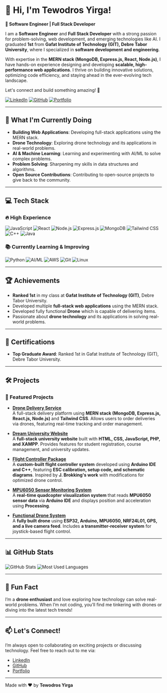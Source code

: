 # 👋 Hi, I'm Tewodros Yirga!

**🚀 Software Engineer | Full Stack Developer**

I am a **Software Engineer** and **Full Stack Developer** with a strong passion for problem-solving, web development, and emerging technologies like AI. I graduated **1st** from **Gafat Institute of Technology (GIT), Debre Tabor University**, where I specialized in **software development and engineering**.  

With expertise in the **MERN stack (MongoDB, Express.js, React, Node.js)**, I have hands-on experience designing and developing **scalable, high-performance web applications**. I thrive on building innovative solutions, optimizing code efficiency, and staying ahead in the ever-evolving tech landscape.  

Let's connect and build something amazing! 🚀  


[![LinkedIn](https://img.shields.io/badge/LinkedIn-0077B5?style=for-the-badge&logo=linkedin&logoColor=white)](https://www.linkedin.com/in/tewodros-yirga-dtu/)
[![GitHub](https://img.shields.io/badge/GitHub-100000?style=for-the-badge&logo=github&logoColor=white)](https://github.com/Tewodros-Yirga)
[![Portfolio](https://img.shields.io/badge/Portfolio-FF5722?style=for-the-badge&logo=google-chrome&logoColor=white)](https://Tewodros-Yirga.github.io/tewodros-yirga-portfolio/)

---

## 🚀 What I'm Currently Doing
- **Building Web Applications**: Developing full-stack applications using the MERN stack.
- **Drone Technology**: Exploring drone technology and its applications in real-world problems.
- **AI & Machine Learning**: Learning and experimenting with AI/ML to solve complex problems.
- **Problem Solving**: Sharpening my skills in data structures and algorithms.
- **Open Source Contributions**: Contributing to open-source projects to give back to the community.

---

## 💻 Tech Stack

### 🔥 High Experience
![JavaScript](https://img.shields.io/badge/JavaScript-F7DF1E?style=for-the-badge&logo=javascript&logoColor=black)
![React](https://img.shields.io/badge/React-20232A?style=for-the-badge&logo=react&logoColor=61DAFB)
![Node.js](https://img.shields.io/badge/Node.js-43853D?style=for-the-badge&logo=node.js&logoColor=white)
![Express.js](https://img.shields.io/badge/Express.js-000000?style=for-the-badge&logo=express&logoColor=white)
![MongoDB](https://img.shields.io/badge/MongoDB-4EA94B?style=for-the-badge&logo=mongodb&logoColor=white)
![Tailwind CSS](https://img.shields.io/badge/Tailwind_CSS-38B2AC?style=for-the-badge&logo=tailwind-css&logoColor=white)
![C++](https://img.shields.io/badge/C++-00599C?style=for-the-badge&logo=c%2B%2B&logoColor=white)
![Java](https://img.shields.io/badge/Java-ED8B00?style=for-the-badge&logo=openjdk&logoColor=white)

### 📚 Currently Learning & Improving
![Python](https://img.shields.io/badge/Python-3776AB?style=for-the-badge&logo=python&logoColor=white)
![AI/ML](https://img.shields.io/badge/AI/ML-FF6F00?style=for-the-badge&logo=tensorflow&logoColor=white)
![AWS](https://img.shields.io/badge/AWS-232F3E?style=for-the-badge&logo=amazon-aws&logoColor=white)
![Git](https://img.shields.io/badge/Git-F05032?style=for-the-badge&logo=git&logoColor=white)
![Linux](https://img.shields.io/badge/Linux-FCC624?style=for-the-badge&logo=linux&logoColor=black)

---

## 🏆 Achievements
- **Ranked 1st** in my class at **Gafat Institute of Technology (GIT)**, Debre Tabor University.
- Developed multiple **full-stack web applications** using the MERN stack.
- Developed fully functional **Drone** which is capable of delivering items.
- Passionate about **drone technology** and its applications in solving real-world problems.

---

## 📜 Certifications
- **Top Graduate Award**: Ranked 1st in Gafat Institute of Technology (GIT), Debre Tabor University.

---

## 🛠️ Projects

### 🔧 Featured Projects

- **[Drone Delivery Service](<link-to-project>)**  
  A full-stack delivery platform using **MERN stack (MongoDB, Express.js, React.js, Node.js)** and **Tailwind CSS**. Allows users to order deliveries via drones, featuring real-time tracking and order management.

- **[Dream University Website](<link-to-project>)**  
  A **full-stack university website** built with **HTML, CSS, JavaScript, PHP, and XAMPP**. Provides features for student registration, course management, and university updates.

- **[Flight Controller Package](<link-to-project>)**  
  A **custom-built flight controller system** developed using **Arduino IDE and C++**, featuring **ESC calibration, setup code, and schematic diagrams**. Inspired by **J. Brokking's work** with modifications for optimized drone control.

- **[MPU6050 Sensor Monitoring System](<link-to-project>)**  
  A **real-time quadcopter visualization system** that reads **MPU6050 sensor data** via **Arduino IDE** and displays position and acceleration using **Processing**.

- **[Functional Drone System](<link-to-project>)**  
  A **fully built drone** using **ESP32, Arduino, MPU6050, NRF24L01, GPS, and a live camera feed**. Includes **a transmitter-receiver system** for joystick-based flight control.

---


## 📊 GitHub Stats
![GitHub Stats](https://github-readme-stats.vercel.app/api?username=Tewodros-Yirga&show_icons=true&theme=radical)
![Most Used Languages](https://github-readme-stats.vercel.app/api/top-langs/?username=Tewodros-Yirga&layout=compact&theme=radical)

---

## 🌟 Fun Fact
I’m a **drone enthusiast** and love exploring how technology can solve real-world problems. When I’m not coding, you’ll find me tinkering with drones or diving into the latest tech trends!

---

## 📫 Let's Connect!
I’m always open to collaborating on exciting projects or discussing technology. Feel free to reach out to me via: 
- [LinkedIn](https://www.linkedin.com/in/tewodros-yirga-dtu/)
- [GitHub](https://github.com/Tewodros-Yirga)
- [Portfolio](https://Tewodros-Yirga.github.io/tewodros-yirga-portfolio/)

---

Made with ❤️ by **Tewodros Yirga**
